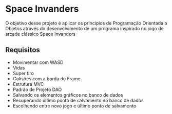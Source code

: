 # Space Invanders

O objetivo desse projeto é aplicar os principios de Programação Orientada a Objetos através do desenvolvimento de um programa inspirado no jogo de arcade clássico Space Invanders

## Requisitos

- Movimentar com WASD
- Vidas
- Super tiro
- Colisões com a borda do Frame
- Estrutura MVC
- Padrão de Projeto DAO
- Salvando os elementos gráficos no banco de dados 
- Recuperando último ponto de salvamento no banco de dados 
- Escolhendo entre novo jogo e último ponto de salvamento
